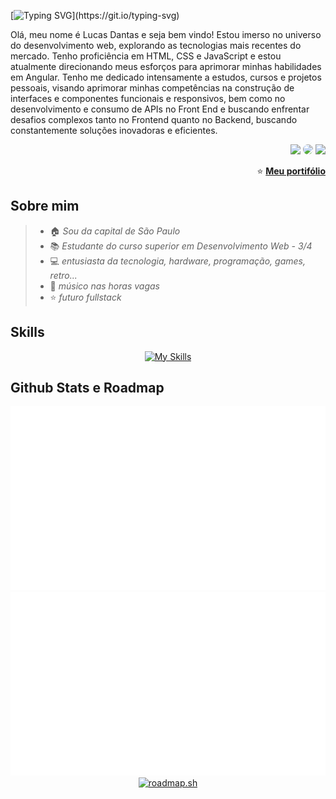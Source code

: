 
[![Typing SVG](https://readme-typing-svg.demolab.com?font=Fira+Code&weight=600&duration=4000&pause=500&background=FF00F100&vCenter=true&random=true&width=435&lines=Ol%C3%A1+mundo!;Lucas+Dantas%2C+Desenvolvedor+Web!)](https://git.io/typing-svg)

Olá, meu nome é Lucas Dantas e seja bem vindo! Estou imerso no universo do desenvolvimento web, explorando as tecnologias mais recentes do mercado. Tenho proficiência em HTML, CSS e JavaScript e estou atualmente direcionando meus esforços para aprimorar minhas habilidades em Angular. Tenho me dedicado intensamente a estudos, cursos e projetos pessoais, visando aprimorar minhas competências na construção de interfaces e componentes funcionais e responsivos, bem como no desenvolvimento e consumo de APIs no Front End e buscando enfrentar desafios complexos tanto no Frontend quanto no Backend, buscando constantemente soluções inovadoras e eficientes.

<div align="end"> 
<a href = "mailto:dants.dev@gmail.com"><img src="https://img.shields.io/badge/-Gmail-%23333?style=for-the-badge&logo=gmail&logoColor=white" target="_blank"></a>
<a href="https://www.linkedin.com/in/dantsc/" target="_blank"><img src="https://img.shields.io/badge/-LinkedIn-%230077B5?style=for-the-badge&logo=linkedin&logoColor=white" style="border-radius: 30px" target="_blank"></a>
<a href="https://discord.com/users/432259058561449985" target="_blank"><img src="https://img.shields.io/badge/Discord-7289DA?style=for-the-badge&logo=discord&logoColor=white" target="_blank"></a>
</div>

<div align="end">
  
:star: [**Meu portifólio**](http://dantsdev.vercel.app)

</div>

<h2>Sobre mim</h2>

> - :house: *Sou da capital de São Paulo*
> - :books: *Estudante do curso superior em Desenvolvimento Web - 3/4*
> - :computer: *entusiasta da tecnologia, hardware, programação, games, retro...*
> - :guitar: *músico nas horas vagas*
> - :star: *futuro fullstack*

<h2>Skills</h2>

<div align="center">

[![My Skills](https://skillicons.dev/icons?i=html,css,javascript,typescript,git,angular,react,nestjs,linux,bootstrap,tailwind,figma)](https://skillicons.dev)

</div>

<h2>Github Stats e Roadmap</h2>

<div align="center">
  
![](https://raw.githubusercontent.com/ldantsc/github-stats/master/generated/overview.svg#gh-dark-mode-only) ![](https://raw.githubusercontent.com/ldantsc/github-stats/master/generated/languages.svg#gh-dark-mode-only) [![roadmap.sh](https://api.roadmap.sh/v1-badge/wide/64f63e3e5ce9f4ca588f1e3a?variant=dark&roadmaps=angular%2Cjavascript%2Cfrontend%2Ctypescript)](https://roadmap.sh)

</div>
